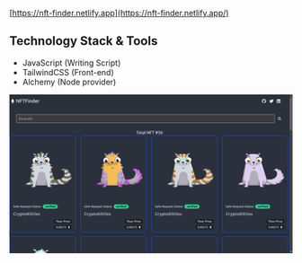 [https://nft-finder.netlify.app](https://nft-finder.netlify.app/)


## Technology Stack & Tools
- JavaScript (Writing Script)
- TailwindCSS (Front-end)
- Alchemy (Node provider)



<img src="./demo.png" alt='not found'/>
